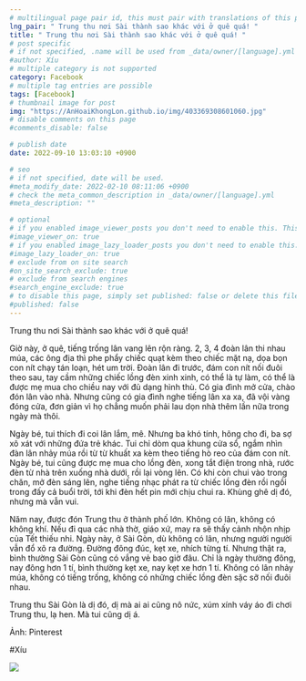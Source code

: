 ```yaml
---
# multilingual page pair id, this must pair with translations of this page. (This name must be unique)
lng_pair: " Trung thu nơi Sài thành sao khác với ở quê quá! "
title: " Trung thu nơi Sài thành sao khác với ở quê quá! "
# post specific
# if not specified, .name will be used from _data/owner/[language].yml
#author: Xíu
# multiple category is not supported
category: Facebook
# multiple tag entries are possible
tags: [Facebook]
# thumbnail image for post
img: "https://AnHoaiKhongLon.github.io/img/403369308601060.jpg"
# disable comments on this page
#comments_disable: false

# publish date
date: 2022-09-10 13:03:10 +0900

# seo
# if not specified, date will be used.
#meta_modify_date: 2022-02-10 08:11:06 +0900
# check the meta_common_description in _data/owner/[language].yml
#meta_description: ""

# optional
# if you enabled image_viewer_posts you don't need to enable this. This is only if image_viewer_posts = false
#image_viewer_on: true
# if you enabled image_lazy_loader_posts you don't need to enable this. This is only if image_lazy_loader_posts = false
#image_lazy_loader_on: true
# exclude from on site search
#on_site_search_exclude: true
# exclude from search engines
#search_engine_exclude: true
# to disable this page, simply set published: false or delete this file
#published: false
---
```


<!-- outline-start -->

Trung thu nơi Sài thành sao khác với ở quê quá!

Giờ này, ở quê, tiếng trống lân vang lên rộn ràng. 2, 3, 4 đoàn lân thi nhau múa, các ông địa thì phe phẩy chiếc quạt kèm theo chiếc mặt nạ, dọa bọn con nít chạy tán loạn, hét um trời. Đoàn lân đi trước, đám con nít nối đuôi theo sau, tay cầm những chiếc lồng đèn xinh xinh, có thể là tự làm, có thể là được mẹ mua cho chiều nay với đủ dạng hình thù. Có gia đình mở cửa, chào đón lân vào nhà. Nhưng cũng có gia đình nghe tiếng lân xa xa, đã vội vàng đóng cửa, đơn giản vì họ chẳng muốn phải lau dọn nhà thêm lần nữa trong ngày mà thôi.

Ngày bé, tui thích đi coi lân lắm, mê. Nhưng ba khó tính, hông cho đi, ba sợ xô xát với những đứa trẻ khác. Tui chỉ dòm qua khung cửa sổ, ngắm nhìn đàn lân nhảy múa rồi từ từ khuất xa kèm theo tiếng hò reo của đám con nít. Ngày bé, tui cũng được mẹ mua cho lồng đèn, xong tắt điện trong nhà, rước đèn từ nhà trên xuống nhà dưới, rồi lại vòng lên. Có khi còn chui vào trong chăn, mở đèn sáng lên, nghe tiếng nhạc phát ra từ chiếc lồng đèn rồi ngồi trong đấy cả buổi trời, tới khi đèn hết pin mới chịu chui ra. Khùng ghê dị đó, nhưng mà vẫn vui.

Năm nay, được đón Trung thu ở thành phố lớn. Không có lân, không có không khí. Nếu đi qua các nhà thờ, giáo xứ, may ra sẽ thấy cảnh nhộn nhịp của Tết thiếu nhi. Ngày này, ở Sài Gòn, dù không có lân, nhưng người người vẫn đổ xô ra đường. Đường đông đúc, kẹt xe, nhích từng tí. Nhưng thật ra, bình thường Sài Gòn cũng có vắng vẻ bao giờ đâu. Chỉ là ngày thường đông, nay đông hơn 1 tí, bình thường kẹt xe, nay kẹt xe hơn 1 tí. Không có lân nhảy múa, không có tiếng trống, không có những chiếc lồng đèn sặc sỡ nối đuôi nhau.

Trung thu Sài Gòn là dị đó, dị mà ai ai cũng nô nức, xúm xính váy áo đi chơi Trung thu, lạ hen. Mà tui cũng dị á.

Ảnh: Pinterest

#Xíu

<!-- outline-end -->

<img src= "https://AnHoaiKhongLon.github.io/img/403369308601060.jpg">